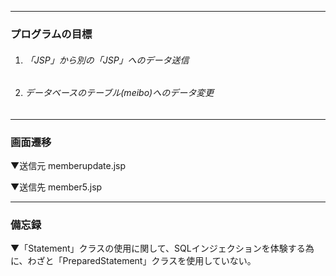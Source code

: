 - - -
### プログラムの目標
1. ###### 「JSP」から別の「JSP」へのデータ送信
2. ###### データベースのテーブル(meibo)へのデータ変更
- - -
### 画面遷移

▼送信元
memberupdate.jsp

▼送信先
member5.jsp

- - -
### 備忘録
▼「Statement」クラスの使用に関して、SQLインジェクションを体験する為に、わざと「PreparedStatement」クラスを使用していない。